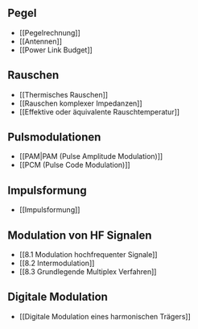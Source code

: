 
## Pegel
- [[Pegelrechnung]]
- [[Antennen]]
- [[Power Link Budget]]
## Rauschen
- [[Thermisches Rauschen]]
- [[Rauschen komplexer Impedanzen]]
- [[Effektive oder äquivalente Rauschtemperatur]]
## Pulsmodulationen
- [[PAM|PAM (Pulse Amplitude Modulation)]]
- [[PCM (Pulse Code Modulation)]]
## Impulsformung
- [[Impulsformung]]
## Modulation von HF Signalen
- [[8.1 Modulation hochfrequenter Signale]]
- [[8.2 Intermodulation]]
- [[8.3 Grundlegende Multiplex Verfahren]]
## Digitale Modulation
- [[Digitale Modulation eines harmonischen Trägers]]
